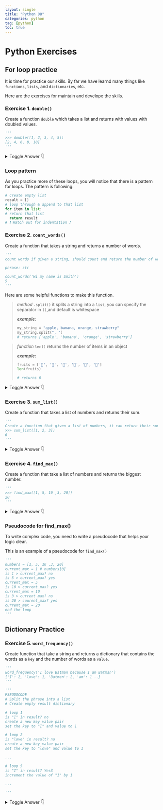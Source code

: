 ```yaml
---
layout: single
title: "Python 08"
categories: python
tag: [python]
toc: true
---
```


# Python Exercises

## For loop practice

It is time for practice our skills. By far we have learnd many things like `functions`, `lists`, and `dictionaries`, etc.

Here are the exercises for maintain and develope the skills.

### Exercise 1. `double()`

Create a function `double` which takes a list and returns with values with doubled values.

```python
'''
>>> double([1, 2, 3, 4, 5])
[2, 4, 6, 8, 10]
'''
```

<details>
  <summary>Toggle Answer 👇</summary>
  <div markdown="1">

```python
def double(numbers: list) -> list:
  result = []
  for number in numbers:
    result.append(number * 2)

  return result

print(double([1, 2, 3, 4, 5]))
```

  </div>
</details>

### Loop pattern

As you practice more of these loops, you will notice that there is a pattern for loops. The pattern is following:

```python
# create empty list
result = []
# loop through & append to that list
for item in list:
# return that list
  return result
# ❗ Watch out for indentation ❗
```

### Exercise 2. `count_words()`

Create a function that takes a string and returns a number of words.

```python
'''
count words if given a string, should count and return the number of words

phrase: str

count_words('Hi my name is Smith')
5
'''
```

Here are some helpful functions to make this function.

> _method_ `.split()`
> it splits a string into a `list`, you can specify the separator in `()`,and default is whitespace
>
> _**example:**_
>
> ```python
> my_string = "apple, banana, orange, strawberry"
> my_string.split(", ")
> # returns ['apple', 'banana', 'orange', 'strawberry']
> ```

> _function_ `len()`
> returns the number of items in an object
>
> _**example:**_
>
> ```python
> fruits = ['🍎', '🍐', '🍊', '🍌', '🍓', '🍪']
> len(fruits)
>
> # returns 6
> ```

<details>
  <summary>Toggle Answer 👇</summary>
  <div markdown="1">

```python
def count_words(phrase: str) -> int:
  words = phrase.split()
  return len(words)
  # or return len(phrase.split())

print(count_words('Hi my name is Smith'))
```

  </div>
</details>

### Exercise 3. `sum_list()`

Create a function that takes a list of numbers and returns their sum.

```python
'''
Create a function that given a list of numbers, it can return their sum
>>> sum_list([1, 2, 3])
6
'''
```

<details>
  <summary>Toggle Answer 👇</summary>
  <div markdown="1">

```python
def sum_list(numbers: list) -> int:
  count = 0
  for number in numbers:
    count += number

  return count

print(sum_list([1, 2, 3]))
```

  </div>
</details>

### Exercise 4. `find_max()`

Create a function that take a list of numbers and returns the biggest number.

```python
'''
>>> find_max([1, 5, 10 ,3, 20])
20
'''
```

<details>
  <summary>Toggle Answer 👇</summary>
  <div markdown="1">

```python
def find_max(numbers: list) -> int:
  current_max = numbers[0]
  for number in numbers:
    if current_max < number:
      current_max = number
  return current_max

print(find_max([1, 5, 10 ,3, 20]))
```

  </div>
</details>

### Pseudocode for find_max()

To write complex code, you need to write a pseudocode that helps your logic clear.

This is an example of a pseudocode for `find_max()`

```python
'''
numbers = [1, 5, 10 ,3, 20]
current_max = 1 # numbers[0]
is 1 > current_max? no
is 5 > current_max? yes
current_max = 5
is 10 > current_max? yes
current_max = 10
is 3 > current_max? no
is 20 > cuurent_max? yes
current_max = 20
end the loop
'''
```

## Dictionary Practice

### Exercise 5. `word_frequency()`

Create function that take a string and returns a dictionary that contains the words as a `key` and the number of words as a `value`.

```python
'''
word_frequency('I love Batman because I am Batman')
{'I': 2, 'love': 1, 'Batman': 2, 'am': 1 ..}
'''

'''
PSEUDOCODE
# Split the phrase into a list
# Create empty result dictionary

# loop 1
is "I" in result? no
create a new key value pair
set the key to "I" and value to 1

# loop 2
is "love" in result? no
create a new key value pair
set the key to "love" and value to 1

...

# loop 5
is "I" in result? Yesß
increment the value of "I" by 1

...

'''
```

<details>
  <summary>Toggle Answer 👇</summary>
  <div markdown="1">

```python
def word_frequency(phrase: str) -> dict:
  result = {}
  words = phrase.split()
  for word in words:
    if word not in result:
      result[word] = 1
    else:
      result[word] += 1

  return result

print(word_frequency('I love Batman because I am Batman'))
```

  </div>
</details>
